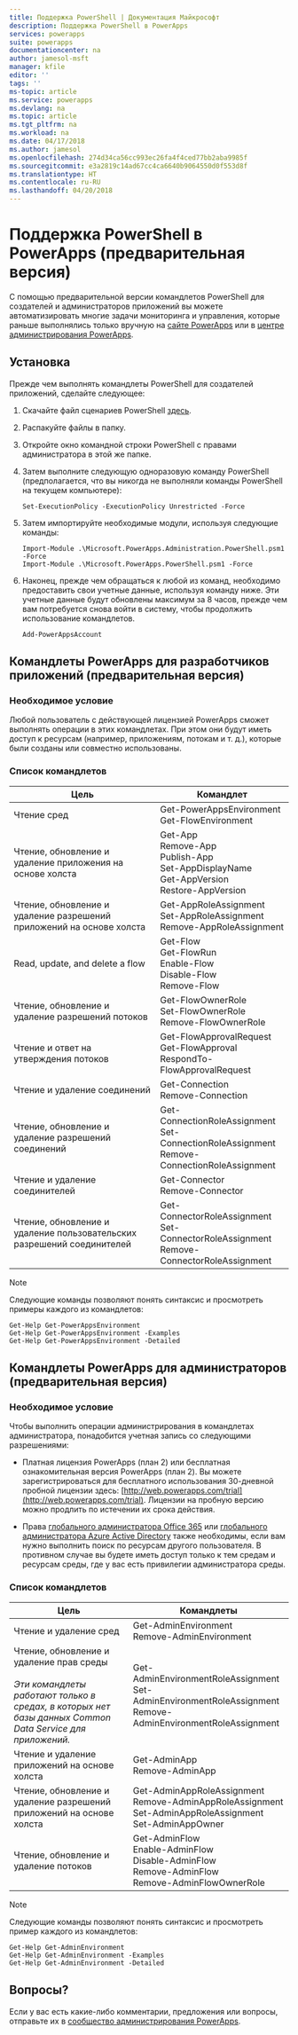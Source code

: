 ```yaml
---
title: Поддержка PowerShell | Документация Майкрософт
description: Поддержка PowerShell в PowerApps
services: powerapps
suite: powerapps
documentationcenter: na
author: jamesol-msft
manager: kfile
editor: ''
tags: ''
ms-topic: article
ms.service: powerapps
ms.devlang: na
ms.topic: article
ms.tgt_pltfrm: na
ms.workload: na
ms.date: 04/17/2018
ms.author: jamesol
ms.openlocfilehash: 274d34ca56cc993ec26fa4f4ced77bb2aba9985f
ms.sourcegitcommit: e3a2819c14ad67cc4ca6640b9064550d0f553d8f
ms.translationtype: HT
ms.contentlocale: ru-RU
ms.lasthandoff: 04/20/2018
---
```

# <a name="powershell-support-for-powerapps-preview"></a>Поддержка PowerShell в PowerApps (предварительная версия)

С помощью предварительной версии командлетов PowerShell для создателей и администраторов приложений вы можете автоматизировать многие задачи мониторинга и управления, которые раньше выполнялись только вручную на [сайте PowerApps](https://web.powerapps.com) или в [центре администрирования PowerApps](https://admin.powerapps.com).

## <a name="installation"></a>Установка
Прежде чем выполнять командлеты PowerShell для создателей приложений, сделайте следующее:

1. Скачайте файл сценариев PowerShell [здесь](https://go.microsoft.com/fwlink/?linkid=872358).

2. Распакуйте файлы в папку.

3. Откройте окно командной строки PowerShell с правами администратора в этой же папке.

4. Затем выполните следующую одноразовую команду PowerShell (предполагается, что вы никогда не выполняли команды PowerShell на текущем компьютере):

    ```
    Set-ExecutionPolicy -ExecutionPolicy Unrestricted -Force
    ```

5. Затем импортируйте необходимые модули, используя следующие команды:

    ```
    Import-Module .\Microsoft.PowerApps.Administration.PowerShell.psm1 -Force
    Import-Module .\Microsoft.PowerApps.PowerShell.psm1 -Force
    ```

6. Наконец, прежде чем обращаться к любой из команд, необходимо предоставить свои учетные данные, используя команду ниже. Эти учетные данные будут обновлены максимум за 8 часов, прежде чем вам потребуется снова войти в систему, чтобы продолжить использование командлетов.

    ```
    Add-PowerAppsAccount
    ```

## <a name="powerapps-cmdlets-for-app-makers-preview"></a>Командлеты PowerApps для разработчиков приложений (предварительная версия)

### <a name="prerequisite"></a>Необходимое условие
Любой пользователь с действующей лицензией PowerApps сможет выполнять операции в этих командлетах. При этом они будут иметь доступ к ресурсам (например, приложениям, потокам и т. д.), которые были созданы или совместно использованы.

### <a name="cmdlet-list"></a>Список командлетов
| Цель | Командлет |
| --- | --- |
| Чтение сред | Get-PowerAppsEnvironment <br> Get-FlowEnvironment
| Чтение, обновление и удаление приложения на основе холста | Get-App <br> Remove-App <br> Publish-App <br> Set-AppDisplayName <br> Get-AppVersion <br> Restore-AppVersion
| Чтение, обновление и удаление разрешений приложений на основе холста | Get-AppRoleAssignment <br> Set-AppRoleAssignment <br> Remove-AppRoleAssignment
| Read, update, and delete a flow | Get-Flow <br> Get-FlowRun <br> Enable-Flow <br> Disable-Flow <br> Remove-Flow
| Чтение, обновление и удаление разрешений потоков | Get-FlowOwnerRole <br> Set-FlowOwnerRole <br> Remove-FlowOwnerRole
| Чтение и ответ на утверждения потоков | Get-FlowApprovalRequest <br> Get-FlowApproval <br> RespondTo-FlowApprovalRequest
| Чтение и удаление соединений | Get-Connection <br> Remove-Connection
| Чтение, обновление и удаление разрешений соединений | Get-ConnectionRoleAssignment <br> Set-ConnectionRoleAssignment <br> Remove-ConnectionRoleAssignment
| Чтение и удаление соединителей | Get-Connector <br> Remove-Connector
| Чтение, обновление и удаление пользовательских разрешений соединителей | Get-ConnectorRoleAssignment <br> Set-ConnectorRoleAssignment <br> Remove-ConnectorRoleAssignment

> [!NOTE]
> Следующие команды позволяют понять синтаксис и просмотреть примеры каждого из командлетов:
>```
>Get-Help Get-PowerAppsEnvironment
>Get-Help Get-PowerAppsEnvironment -Examples
>Get-Help Get-PowerAppsEnvironment -Detailed
>```

## <a name="powerapps-cmdlets-for-administrators-preview"></a>Командлеты PowerApps для администраторов (предварительная версия)

### <a name="prerequisite"></a>Необходимое условие
Чтобы выполнить операции администрирования в командлетах администратора, понадобится учетная запись со следующими разрешениями:

- Платная лицензия PowerApps (план 2) или бесплатная ознакомительная версия PowerApps (план 2). Вы можете зарегистрироваться для бесплатного использования 30-дневной пробной лицензии здесь: [http://web.powerapps.com/trial](http://web.powerapps.com/trial). Лицензии на пробную версию можно продлить по истечении их срока действия.

- Права [глобального администратора Office 365](https://support.office.com/article/assign-admin-roles-in-office-365-for-business-eac4d046-1afd-4f1a-85fc-8219c79e1504) или [глобального администратора Azure Active Directory](https://docs.microsoft.com/azure/active-directory/active-directory-assign-admin-roles-azure-portal) также необходимы, если вам нужно выполнить поиск по ресурсам другого пользователя. В противном случае вы будете иметь доступ только к тем средам и ресурсам среды, где у вас есть привилегии администратора среды.

### <a name="cmdlet-list"></a>Список командлетов
| Цель | Командлеты
| --- | ---
| Чтение и удаление сред | Get-AdminEnvironment <br> Remove-AdminEnvironment
| Чтение, обновление и удаление прав среды <br><br> *Эти командлеты работают только в средах, в которых нет базы данных Common Data Service для приложений.* | Get-AdminEnvironmentRoleAssignment <br> Set-AdminEnvironmentRoleAssignment <br> Remove-AdminEnvironmentRoleAssignment
| Чтение и удаление приложений на основе холста | Get-AdminApp <br> Remove-AdminApp
| Чтение, обновление и удаление разрешений приложений на основе холста | Get-AdminAppRoleAssignment <br> Remove-AdminAppRoleAssignment <br> Set-AdminAppRoleAssignment <br> Set-AdminAppOwner
| Чтение, обновление и удаление потоков | Get-AdminFlow <br> Enable-AdminFlow <br> Disable-AdminFlow <br> Remove-AdminFlow  <br> Remove-AdminFlowOwnerRole

> [!NOTE]
> Следующие команды позволяют понять синтаксис и просмотреть пример каждого из командлетов:
>```
>Get-Help Get-AdminEnvironment
>Get-Help Get-AdminEnvironment -Examples
>Get-Help Get-AdminEnvironment -Detailed
>```

## <a name="questions"></a>Вопросы?

Если у вас есть какие-либо комментарии, предложения или вопросы, отправьте их в [сообщество администрирования PowerApps](https://powerusers.microsoft.com/t5/Administering-PowerApps/bd-p/Admin_PowerApps).
